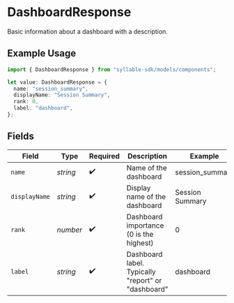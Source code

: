 # DashboardResponse

Basic information about a dashboard with a description.

## Example Usage

```typescript
import { DashboardResponse } from "syllable-sdk/models/components";

let value: DashboardResponse = {
  name: "session_summary",
  displayName: "Session Summary",
  rank: 0,
  label: "dashboard",
};
```

## Fields

| Field                                              | Type                                               | Required                                           | Description                                        | Example                                            |
| -------------------------------------------------- | -------------------------------------------------- | -------------------------------------------------- | -------------------------------------------------- | -------------------------------------------------- |
| `name`                                             | *string*                                           | :heavy_check_mark:                                 | Name of the dashboard                              | session_summary                                    |
| `displayName`                                      | *string*                                           | :heavy_check_mark:                                 | Display name of the dashboard                      | Session Summary                                    |
| `rank`                                             | *number*                                           | :heavy_check_mark:                                 | Dashboard importance (0 is the highest)            | 0                                                  |
| `label`                                            | *string*                                           | :heavy_check_mark:                                 | Dashboard label. Typically "report" or "dashboard" | dashboard                                          |
